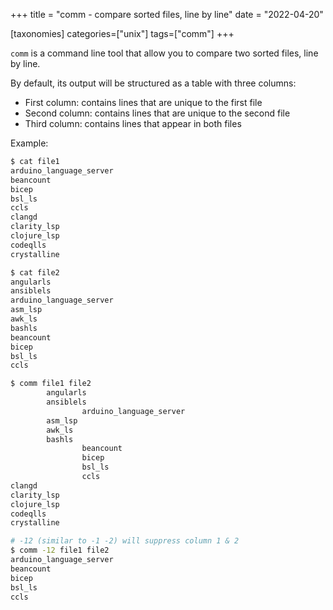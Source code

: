 +++
title = "comm - compare sorted files, line by line"
date = "2022-04-20"

[taxonomies]
categories=["unix"]
tags=["comm"]
+++

`comm` is a command line tool that allow you to compare two sorted files, line by line.

By default, its output will be structured as a table with three columns:

- First column: contains lines that are unique to the first file
- Second column: contains lines that are unique to the second file
- Third column: contains lines that appear in both files

Example:

```sh
$ cat file1
arduino_language_server
beancount
bicep
bsl_ls
ccls
clangd
clarity_lsp
clojure_lsp
codeqlls
crystalline

$ cat file2
angularls
ansiblels
arduino_language_server
asm_lsp
awk_ls
bashls
beancount
bicep
bsl_ls
ccls

$ comm file1 file2
        angularls
        ansiblels
                arduino_language_server
        asm_lsp
        awk_ls
        bashls
                beancount
                bicep
                bsl_ls
                ccls
clangd
clarity_lsp
clojure_lsp
codeqlls
crystalline

# -12 (similar to -1 -2) will suppress column 1 & 2
$ comm -12 file1 file2
arduino_language_server
beancount
bicep
bsl_ls
ccls
```
